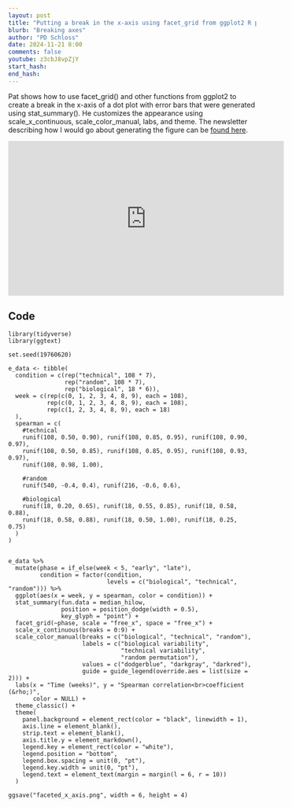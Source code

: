```yaml
---
layout: post
title: "Putting a break in the x-axis using facet_grid from ggplot2 R package (CC317)"
blurb: "Breaking axes"
author: "PD Schloss"
date: 2024-11-21 8:00
comments: false
youtube: z3cbJ8vpZjY
start_hash: 
end_hash: 
---
```


Pat shows how to use facet_grid() and other functions from ggplot2 to create a break in the x-axis of a dot plot with error bars that were generated using stat_summary(). He customizes the appearance using scale_x_continuous, scale_color_manual, labs, and theme. The newsletter describing how I would go about generating the figure can be [found here](https://shop.riffomonas.org/posts/now-that-i-know-how-to-use-annotate-i-can-see-uses-for-it-everywhere).

<iframe style="margin: 0 auto;display:block;" width="560" height="315" src="https://www.youtube.com/embed/{{ page.youtube }}" frameborder="0" allow="accelerometer; autoplay; encrypted-media; gyroscope; picture-in-picture" allowfullscreen></iframe>

## Code

```
library(tidyverse)
library(ggtext)

set.seed(19760620)

e_data <- tibble(
  condition = c(rep("technical", 108 * 7),
                rep("random", 108 * 7),
                rep("biological", 18 * 6)),
  week = c(rep(c(0, 1, 2, 3, 4, 8, 9), each = 108),
           rep(c(0, 1, 2, 3, 4, 8, 9), each = 108),
           rep(c(1, 2, 3, 4, 8, 9), each = 18)
  ),
  spearman = c(
    #technical
    runif(108, 0.50, 0.90), runif(108, 0.85, 0.95), runif(108, 0.90, 0.97),
    runif(108, 0.50, 0.85), runif(108, 0.85, 0.95), runif(108, 0.93, 0.97),
    runif(108, 0.98, 1.00),
    
    #random
    runif(540, -0.4, 0.4), runif(216, -0.6, 0.6),
               
    #biological
    runif(18, 0.20, 0.65), runif(18, 0.55, 0.85), runif(18, 0.58, 0.88),
    runif(18, 0.58, 0.88), runif(18, 0.50, 1.00), runif(18, 0.25, 0.75)
  )
)


e_data %>%
  mutate(phase = if_else(week < 5, "early", "late"),
         condition = factor(condition,
                            levels = c("biological", "technical", "random"))) %>%
  ggplot(aes(x = week, y = spearman, color = condition)) +
  stat_summary(fun.data = median_hilow, 
               position = position_dodge(width = 0.5),
               key_glyph = "point") +
  facet_grid(~phase, scale = "free_x", space = "free_x") +
  scale_x_continuous(breaks = 0:9) +
  scale_color_manual(breaks = c("biological", "technical", "random"),
                     labels = c("biological variability",
                                "technical variability",
                                "random permutation"),
                     values = c("dodgerblue", "darkgray", "darkred"),
                     guide = guide_legend(override.aes = list(size = 2))) +
  labs(x = "Time (weeks)", y = "Spearman correlation<br>coefficient (&rho;)",
       color = NULL) +
  theme_classic() +
  theme(
    panel.background = element_rect(color = "black", linewidth = 1),
    axis.line = element_blank(),
    strip.text = element_blank(),
    axis.title.y = element_markdown(),
    legend.key = element_rect(color = "white"),
    legend.position = "bottom",
    legend.box.spacing = unit(0, "pt"),
    legend.key.width = unit(0, "pt"),
    legend.text = element_text(margin = margin(l = 6, r = 10))
  )

ggsave("faceted_x_axis.png", width = 6, height = 4)
```